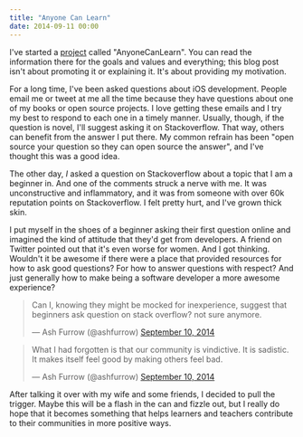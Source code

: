 ```yaml
---
title: "Anyone Can Learn"
date: 2014-09-11 00:00
---
```


<import><p>I've started a <a href="https://github.com/AnyoneCanLearn/AnyoneCanLearn">project</a> called "AnyoneCanLearn". You can read the information there for the goals and values and everything; this blog post isn't about promoting it or explaining it. It's about providing my motivation. </p>
<p>For a long time, I've been asked questions about iOS development. People email me or tweet at me all the time because they have questions about one of my books or open source projects. I love getting these emails and I try my best to respond to each one in a timely manner. Usually, though, if the question is novel, I'll suggest asking it on Stackoverflow. That way, others can benefit from the answer I put there. My common refrain has been "open source your question so they can open source the answer", and I've thought this was a good idea. </p>
<p>The other day, <em>I</em> asked a question on Stackoverflow about a topic that I am a beginner in. And one of the comments struck a nerve with me. It was unconstructive and inflammatory, and it was from someone with over 60k reputation points on Stackoverflow. I felt pretty hurt, and I've grown thick skin. </p>
<p>I put myself in the shoes of a beginner asking their first question online and imagined the kind of attitude that they'd get from developers. A friend on Twitter pointed out that it's even worse for women. And I got thinking. Wouldn't it be awesome if there were a place that provided resources for how to ask good questions? For how to answer questions with respect? And just generally how to make being a software developer a more awesome experience? </p>
<blockquote class="twitter-tweet">
<p>Can I, knowing they might be mocked for inexperience, suggest that beginners ask question on stack overflow? not sure anymore.</p>— Ash Furrow (@ashfurrow) <a href="https://twitter.com/ashfurrow/status/509666451410935808">September 10, 2014</a>
</blockquote>
<script async="" src="//platform.twitter.com/widgets.js" charset="utf-8"></script><blockquote class="twitter-tweet">
<p>What I had forgotten is that our community is vindictive. It is sadistic. It makes itself feel good by making others feel bad.</p>— Ash Furrow (@ashfurrow) <a href="https://twitter.com/ashfurrow/status/509666163799113728">September 10, 2014</a>
</blockquote>
<script async="" src="//platform.twitter.com/widgets.js" charset="utf-8"></script><p>After talking it over with my wife and some friends, I decided to pull the trigger. Maybe this will be a flash in the can and fizzle out, but I really do hope that it becomes something that helps learners and teachers contribute to their communities in more positive ways. </p></import>

<!-- more -->

